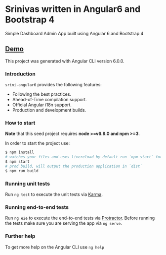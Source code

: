 # Srinivas written in Angular6 and Bootstrap 4

Simple Dashboard Admin App built using Angular 6 and Bootstrap 4


## [Demo](http://localhost:4200)


This project was generated with Angular CLI version 6.0.0.

### Introduction

`srini-angular6` provides the following features:

*   Following the best practices.
*   Ahead-of-Time compilation support.
*   Official Angular i18n support.
*   Production and development builds.

### How to start

**Note** that this seed project requires **node >=v6.9.0 and npm >=3**.

In order to start the project use:

```bash
$ npm install
# watches your files and uses livereload by default run `npm start` for a dev server. Navigate to `http://localhost:4200/`. The app will automatically reload if you change any of the source files.
$ npm start
# prod build, will output the production application in `dist`
$ npm run build
```

### Running unit tests

Run `ng test` to execute the unit tests via [Karma](https://karma-runner.github.io).

### Running end-to-end tests

Run `ng e2e` to execute the end-to-end tests via [Protractor](http://www.protractortest.org/).
Before running the tests make sure you are serving the app via `ng serve`.

### Further help

To get more help on the Angular CLI use `ng help` 
